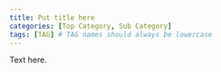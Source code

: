```yaml
---
title: Put title here
categories: [Top Category, Sub Category]
tags: [TAG] # TAG names should always be lowercase
---
```


Text here.
